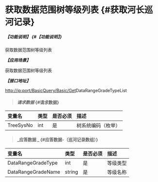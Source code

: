 # 获取数据范围树等级列表 {#获取河长巡河记录}

##### _【功能说明】_ {#【功能说明】}

获取数据范围树等级列表

_**【应用场景】**_

获取数据范围树等级列表

_**【接口地址】**_

[http://ip:port/BasicQuery/Basic/Get](http://ip:port/HMQuery/PatrolRiver/GetPatrolRivers)DataRangeGradeTypeList

> #### _请求数据_ {#请求数据}

| 变量名 | 类型 | 是否必须 | 描述 |
| :--- | :--- | :--- | :--- |
| TreeSysNo | int | 是 | 树系统编码（枚举） |

> #### _应答数据 _ {#应答数据-（巡河记录数组）}

| 变量名 | 类型 | 是否必须 | 描述 |
| :--- | :--- | :--- | :--- |
| DataRangeGradeType | int | 是 | 等级类型 |
| DataRangeGradeName | string | 是 | 等级名称 |



